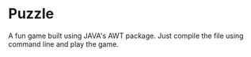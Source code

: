 # Puzzle
A fun game built using JAVA's AWT package.
Just compile the file using command line and play the game.
